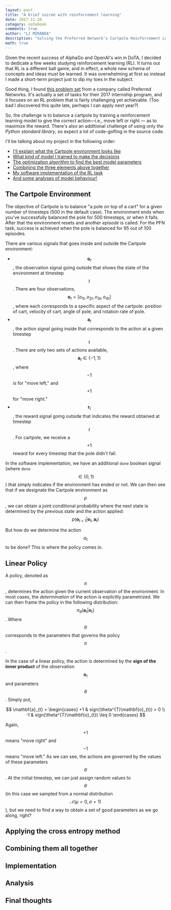 ```yaml
---
layout: post
title: "A brief soirée with reinforcement learning"
date: 2017-11-26
category: notebook
comments: true
author: "LJ MIRANDA"
description: "Solving the Preferred Network's Cartpole Reinforcement Learning Task"
math: true
---
```


Given the recent success of AlphaGo and OpenAI's win in DoTA, I decided to
dedicate a few weeks studying reinforcement learning (RL). It turns out
that RL is a different ball game, and in effect, a whole new schema of
concepts and ideas must be learned. It was overwhelming at first so
instead I made a short-term project just to dip my toes in the
subject.

Good thing, I found [this problem set](https://github.com/pfnet/intern-coding-tasks)
from a company called Preferred Networks. It's actually a set of tasks
for their 2017 internship program, and it focuses on an RL problem that
is fairly challenging yet achievable. (Too bad I discovered this quite
late, perhaps I can apply next year?)

So, the challenge is to balance a cartpole by training a reinforcement
learning model to give the correct action&mdash;i.e., move left or right
&mdash; as to maximize the reward. There's also an additional challenge
of using only *the Python standard library*, so expect a lot of code-golfing
in the source code.

I'll be talking about my project in the following order:

- [I'll explain what the Cartpole environment looks like](#the-cartpole-environment)
- [What kind of model I trained to make the decisions](#linear-policy)
- [The optimization algorithm to find the best model parameters](#applying-the-cross-entropy-method)
- [Combining the three elements above together](#combining-them-all-together)
- [My software implementation of the RL task](#software-implementation)
- [And some analyses of model behaviour!](#analysis)

## The Cartpole Environment

The objective of Cartpole is to balance "a pole on top of a cart" for a given
number of timesteps (500 in the default case). The environment ends when
you've successfully balanced the pole for 500 timesteps, or when it falls.
After that the environment resets and another *episode* is called. For the
PFN task, success is achieved when the pole is balanced for 95 out of 100
episodes.

There are various signals that goes inside and outside the Cartpole environment:

- $$\mathbf{o}_{t}$$, the observation signal going outside that shows the state of the environment at timestep $$t$$. There are four observations, $$\mathbf{o}_{t} = \left[o_{1t}, o_{2t}, o_{3t}, o_{4t}\right]$$, where each corresponds to a specific aspect of the cartpole: position of cart, velocity of cart, angle of pole, and rotation rate of pole.
- $$\mathbf{a}_{t}$$, the action signal going inside that corresponds to the action at a given timestep $$t$$. There are only two sets of actions available, $$\mathbf{a}_{t} \in \{-1,1\}$$, where $$-1$$ is for "move left," and $$+1$$ for "move right."
- $$\mathbf{r}_{t}$$, the reward signal going outside that indicates the reward obtained at timestep $$t$$. For cartpole, we receive a $$+1$$ reward for every timestep that the pole didn't fall.

In the software implementation, we have an additional `done` boolean signal
(where `done`$$\in \{0, 1\}$$) that simply indicates if the environment has
ended or not. We can then see that if we designate the Cartpole environment
as $$p$$, we can obtain a joint conditional probability where the next state
is determined by the previous state and the action applied: $$ p(\mathbf{o}_{t+1} | \mathbf{o}_{t}, \mathbf{a}_{t}) $$

But how do we determine the action $$a_{t}$$ to be done? This is where the
policy comes in.

## Linear Policy

A policy, denoted as $$\pi$$, determines the action given the current observation
of the environment. In most cases, the *determination* of the action is
explicitly parametrized. We can then frame the policy in the following
distribution: $$\pi_{\theta}(\mathbf{a}_{t} | \mathbf{o}_{t})$$. Where 
$$\theta$$ corresponds to the parameters that governs the policy $$\pi$$.


In the case of a linear policy, the action is determined by the **sign of the inner product**
of the observation $$\mathbf{o}_{t}$$ and parameters $$\theta$$. Simply put,

$$
\mathbf{a}_{t} = \begin{cases}
        +1 & sign(\theta^{T}\mathbf{o}_{t})   >  0  \\
        -1 & sign(\theta^{T}\mathbf{o}_{t}) \leq 0
\end{cases}
$$

Again, $$+1$$ means "move right" and $$-1$$ means "move left." As we can
see, the actions are governed by the values of these parameters $$\theta$$.
At the initial timestep, we can just assign random values to $$\theta$$
(in this case we sampled from a normal distribution $$\mathcal{N}(\mu=0,\sigma=1)$$),
but we need to find a way to obtain a set of good parameters as we go
along, right?

## Applying the cross entropy method

## Combining them all together

## Implementation

## Analysis

## Final thoughts